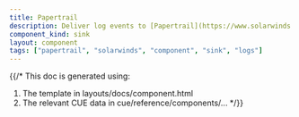```yaml
---
title: Papertrail
description: Deliver log events to [Papertrail](https://www.solarwinds.com/papertrail) from SolarWinds
component_kind: sink
layout: component
tags: ["papertrail", "solarwinds", "component", "sink", "logs"]
---
```


{{/*
This doc is generated using:

1. The template in layouts/docs/component.html
2. The relevant CUE data in cue/reference/components/...
*/}}
